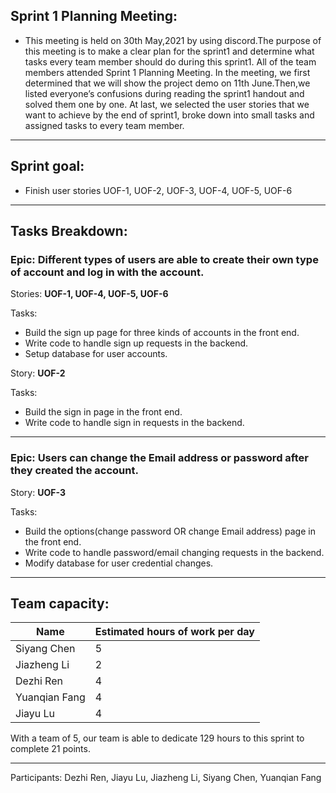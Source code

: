 ## Sprint 1 Planning Meeting: 

 - This meeting is held on 30th May,2021 by using discord.The purpose of this meeting is to make a clear plan for the sprint1 and determine what tasks every team member should do during this sprint1. All of the team members attended Sprint 1 Planning Meeting. In the meeting, we first determined that we will show the project demo on 11th June.Then,we listed everyone’s confusions during reading the sprint1 handout and solved them one by one. At last, we selected the user stories that we want to achieve by the end of sprint1, broke down into small tasks and assigned tasks to every team member.

---

## Sprint goal:
 - Finish user stories UOF-1,  UOF-2,  UOF-3,  UOF-4,  UOF-5,  UOF-6

---

## Tasks Breakdown:

### Epic: Different types of users are able to create their own type of account and log in with the account. 

Stories: __UOF-1, UOF-4, UOF-5, UOF-6__

Tasks:
 - Build the sign up page for three kinds of accounts in the front end. 
 - Write code to handle sign up requests in the backend. 
 - Setup database for user accounts. 

Story: __UOF-2__

Tasks:
 - Build the sign in page in the front end. 
 - Write code to handle sign in requests in the backend. 

---

### Epic: Users can change the Email address or password after they created the account.

Story: __UOF-3__

Tasks:
 - Build the options(change password OR change Email address) page in the front end.  
 - Write code to handle password/email changing requests in the backend.
 - Modify database for user credential changes.

---

## Team capacity:
| Name | Estimated hours of work per day |
| --- | --- |
| Siyang Chen | 5 |
| Jiazheng Li | 2 |
| Dezhi Ren | 4 |
| Yuanqian Fang | 4 |
| Jiayu Lu | 4 |

With a team of 5, our team is able to dedicate 129 hours to this sprint to complete 21 points. 

---

Participants: 
Dezhi Ren, Jiayu Lu, Jiazheng Li, Siyang Chen, Yuanqian Fang


